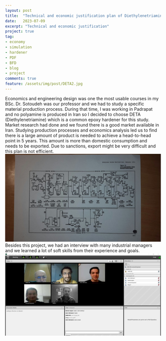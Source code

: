 ```yaml
---
layout: post
title:  "Technical and economic justification plan of Diethylenetriamine (DETA)"
date:   2023-07-09
excerpt: "Technical and economic justification"
project: true
tag:
- economy 
- simulation
- hardener
- PDF
- BFD
- blog
- project
comments: true
feature: /assets/img/post/DETA2.jpg
---
```

Economics and engineering design was one the most usable courses in my BSc. Dr. Sotoudeh was our professor and we had to study a specific material production process.
During that time, I was working in Padrapat and no polyamine is produced in Iran so I decided to choose DETA (Diethylenetriamine) which is a common epoxy hardener for this study.<br>
Market research had done and we found there is a good market available in Iran. Studying production processes and economics analysis led us to find there is a large amount of product is needed to achieve a head-to-head point in 5 years. This amount is more than domestic consumption and needs to be exported. Due to sanctions, export might be very difficult and this plan is not efficient.<br>
<img src="/assets/img/post/DETA3.jpg">
Besides this project, we had an interview with many industrial managers and we learned a lot of soft skills from their experience and goals.
<img src="/assets/img/post/DETA1.jpg">
